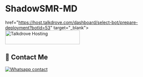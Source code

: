 # ShadowSMR-MD


href="https://host.talkdrove.com/dashboard/select-bot/prepare-deployment?botId=53" target="_blank">
    <img src="https://img.shields.io/badge/-TALKDROVE%20HOSTING-orange?style=for-the-badge&logo=talkdrove&logoColor=orange&labelColor=black" width="240" height="45" alt="Talkdrove Hosting" />
  </a>
</p>


## 💖 Contact Me
[![Whatsapp contact](https://img.shields.io/badge/Contact-Dev%20Popkid-25D366?style=for-the-badge&logo=whatsapp)](https://wa.me/+254111385747)
